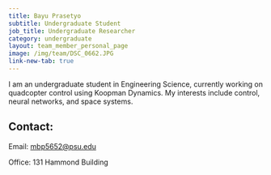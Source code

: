 ```yaml
---
title: Bayu Prasetyo
subtitle: Undergraduate Student
job_title: Undergraduate Researcher
category: undergraduate
layout: team_member_personal_page
image: /img/team/DSC_0662.JPG
link-new-tab: true
---
```


I am an undergraduate student in Engineering Science, currently working on quadcopter control using Koopman Dynamics. My interests include control, neural networks, and space systems. 

## Contact: ##

Email: [mbp5652@psu.edu](mailto:mbp5652@psu.edu)

Office: 131 Hammond Building
